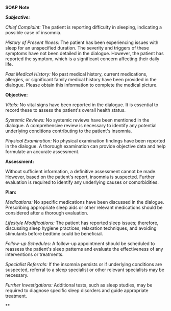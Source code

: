 **SOAP Note**

***Subjective:***

*Chief Complaint:*
The patient is reporting difficulty in sleeping, indicating a possible case of insomnia.

*History of Present Illness:*
The patient has been experiencing issues with sleep for an unspecified duration. The severity and triggers of these symptoms have not been detailed in the dialogue. However, the patient has reported the symptom, which is a significant concern affecting their daily life.

*Past Medical History:*
No past medical history, current medications, allergies, or significant family medical history have been provided in the dialogue. Please obtain this information to complete the medical picture.

**Objective:**

*Vitals:*
No vital signs have been reported in the dialogue. It is essential to record these to assess the patient's overall health status.

*Systemic Reviews:*
No systemic reviews have been mentioned in the dialogue. A comprehensive review is necessary to identify any potential underlying conditions contributing to the patient's insomnia.

*Physical Examination:*
No physical examination findings have been reported in the dialogue. A thorough examination can provide objective data and help formulate an accurate assessment.

**Assessment:**

Without sufficient information, a definitive assessment cannot be made. However, based on the patient's report, insomnia is suspected. Further evaluation is required to identify any underlying causes or comorbidities.

**Plan:**

*Medications:*
No specific medications have been discussed in the dialogue. Prescribing appropriate sleep aids or other relevant medications should be considered after a thorough evaluation.

*Lifestyle Modifications:*
The patient has reported sleep issues; therefore, discussing sleep hygiene practices, relaxation techniques, and avoiding stimulants before bedtime could be beneficial.

*Follow-up Schedules:*
A follow-up appointment should be scheduled to reassess the patient's sleep patterns and evaluate the effectiveness of any interventions or treatments.

*Specialist Referrals:*
If the insomnia persists or if underlying conditions are suspected, referral to a sleep specialist or other relevant specialists may be necessary.

*Further Investigations:*
Additional tests, such as sleep studies, may be required to diagnose specific sleep disorders and guide appropriate treatment.

\*\*
